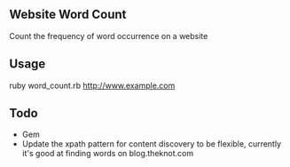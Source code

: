 Website Word Count
------------------

Count the frequency of word occurrence on a website

Usage
-----

ruby word_count.rb http://www.example.com

Todo
----
* Gem
* Update the xpath pattern for content discovery to be flexible, currently it's good at finding words on blog.theknot.com
